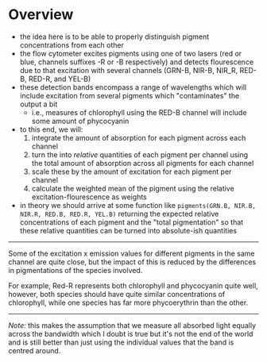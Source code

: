# Overview

- the idea here is to be able to properly distinguish pigment concentrations from each other
- the flow cytometer excites pigments using one of two lasers (red or blue, channels suffixes -R or -B respectively) and detects flourescence due to that excitation with several channels (GRN-B, NIR-B, NIR_R, RED-B, RED-R, and YEL-B)
- these detection bands encompass a range of wavelengths which will include excitation from several pigments which "contaminates" the output a bit
  - i.e., measures of chlorophyll using the RED-B channel will include some amount of phycocyanin
- to this end, we will:
  1. integrate the amount of absorption for each pigment across each channel
  2. turn the into *relative* quantities of each pigment per channel using the total amount of absorption across all pigments for each channel
  3. scale these by the amount of excitation for each pigment per channel
  4. calculate the weighted mean of the pigment using the relative excitation-flourescence as weights
- in theory we should arrive at some function like `pigments(GRN.B, NIR.B, NIR.R, RED.B, RED.R, YEL.B)` returning the expected relative concentrations of each pigment and the "total pigmentation" so that these relative quantities can be turned into absolute-ish quantities

<!-- 
## Example

Say that some hypothetical cytometer channel has a laser that excites pigments at 100 nm wavelength ($\lambda = 100$) and detects absorption between 200 and 300 nm (bandwidth $B = \{200, 300 \}$). With two pigments $A$ and $B$, with excitation values at 100 nm being $E_{A,100}(\lambda)$ and $E_{B,100}(\lambda)$ respectively and flourescence values, $F$, within the bandwidth given by $\int^{300}_{200} F_{A}(\lambda) \, \mathrm{d}\lambda$ and $\int^{300}_{200} F_{B}(\lambda) \, \mathrm{d}\lambda$ respectively.

From existing data, we already know (approximately) the values $E_A(\lambda)$ & $E_A(\lambda)$ and distributions $F_A(\lambda)$ & $F_B(\lambda)$ because other people have done assays on the absorption and flourescence of pigments.

The relative concentration of pigment $A$, $\rho_A$, should be computed as follows:

$$
\rho_A = \frac{E_{A,100}\displaystyle\int^{300}_{200} F_{A}(\lambda) \, \mathrm{d}\lambda}{\left(E_{A,100}(\lambda) \displaystyle\int^{300}_{200} F_{A}(\lambda) \, \mathrm{d}\lambda \right) + \left(E_{B,100}(\lambda)\displaystyle\int^{300}_{200} F_{B}(\lambda) \, \mathrm{d}\lambda \right)}
$$

The cytometer can provide us with a measurements of the total absorption only: $\mathrm{abs}_{tot} = \left(E_{A,100}(\lambda) \displaystyle\int^{300}_{200} F_{A}(\lambda) \, \mathrm{d}\lambda \right) + \left(E_{B,100}(\lambda)\displaystyle\int^{300}_{200} F_{B}(\lambda) \, \mathrm{d}\lambda \right)$. 

Therefore we calculate $\rho_A$ using the existing data and substitute in the value of $\mathrm{abs}_{tot}$ to get the relative concentration of pigment $A$. -->

---

Some of the excitation x emission values for different pigments in the same channel are quite close, but the impact of this is reduced by the differences in pigmentations of the species involved. 

For example, Red-R represents both chlorophyll and phycocyanin quite well, however, both species should have quite similar concentrations of chlorophyll, while one species has far more phycoerythrin than the other.

---

*Note:* this makes the assumption that we measure all absorbed light equally across the bandwidth which I doubt is true but it's not the end of the world and is still better than just using the individual values that the band is centred around.
